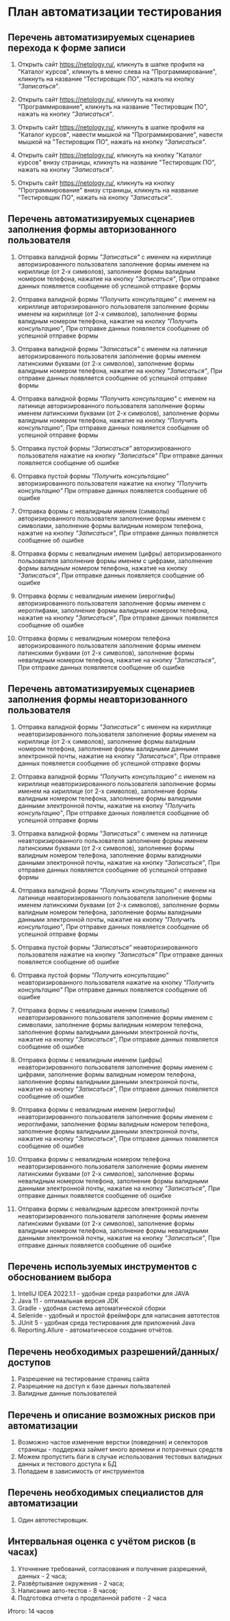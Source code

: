 # План автоматизации тестирования

## Перечень автоматизируемых сценариев перехода к форме записи

1. Открыть сайт https://netology.ru/,
кликнуть в шапке профиля на "Каталог курсов",
кликнуть в меню слева на "Программирование",
кликнуть на название "Тестировщик ПО",
нажать на кнопку *"Записаться"*.

2. Открыть сайт https://netology.ru/,
кликнуть на кнопку "Программирование",
кликнуть на название "Тестировщик ПО",
нажать на кнопку *"Записаться"*.

3. Открыть сайт https://netology.ru/,
кликнуть в шапке профиля на "Каталог курсов",
навести мышкой на "Программирование",
навести мышкой на "Тестировщик ПО",
нажать на кнопку *"Записаться"*.

4. Открыть сайт https://netology.ru/,
кликнуть на кнопку "Каталог курсов" внизу страницы,
кликнуть на название "Тестировщик ПО",
нажать на кнопку *"Записаться"*.

5. Открыть сайт https://netology.ru/,
кликнуть на кнопку "Программирование" внизу страницы,
кликнуть на название "Тестировщик ПО",
нажать на кнопку *"Записаться"*.


## Перечень автоматизируемых сценариев заполнения формы авторизованного пользователя

1. Отправка валидной формы *"Записаться"* с именем на кириллице авторизированного пользователя
заполнение формы именем на кириллице (от 2-х символов),
заполнение формы валидным номером телефона, 
нажатие на кнопку *"Записаться"*,
При отправке данных появляется сообщение об успешной отправке формы

2. Отправка валидной формы *"Получить консультацию"* с именем на кириллице авторизированного пользователя
заполнение формы именем на кириллице (от 2-х символов),
заполнение формы валидным номером телефона, 
нажатие на кнопку *"Получить консультацию"*,
При отправке данных появляется сообщение об успешной отправке формы

3. Отправка валидной формы *"Записаться"* с именем на латинице авторизированного пользователя
заполнение формы именем латинскими буквами (от 2-х символов),
заполнение формы валидным номером телефона, 
нажатие на кнопку *"Записаться"*,
При отправке данных появляется сообщение об успешной отправке формы

4. Отправка валидной формы *"Получить консультацию"* с именем на латинице авторизированного пользователя
заполнение формы именем латинскими буквами (от 2-х символов),
заполнение формы валидным номером телефона, 
нажатие на кнопку *"Получить консультацию"*,
При отправке данных появляется сообщение об успешной отправке формы

5. Отправка пустой формы *"Записаться"* авторизированного пользователя
нажатие на кнопку *"Записаться"*
При отправке данных появляется сообщение об ошибке

6. Отправка пустой формы *"Получить консультацию"* авторизированного пользователя
нажатие на кнопку *"Получить консультацию"*
При отправке данных появляется сообщение об ошибке

7. Отправка формы с невалидным именем (символы) авторизированного пользователя
заполнение формы именем с символами,
заполнение формы валидным номером телефона, 
нажатие на кнопку *"Записаться"*,
При отправке данных появляется сообщение об ошибке

8. Отправка формы с невалидным именем (цифры) авторизированного пользователя
заполнение формы именем с цифрами,
заполнение формы валидным номером телефона, 
нажатие на кнопку *"Записаться"*,
При отправке данных появляется сообщение об ошибке

9. Отправка формы с невалидным именем (иероглифы) авторизированного пользователя
заполнение формы именем с иероглифами,
заполнение формы валидным номером телефона, 
нажатие на кнопку *"Записаться"*,
При отправке данных появляется сообщение об ошибке

10. Отправка формы с невалидным номером телефона авторизированного пользователя
заполнение формы именем латинскими буквами (от 2-х символов),
заполнение формы невалидным номером телефона, 
нажатие на кнопку *"Записаться"*,
При отправке данных появляется сообщение об ошибке



## Перечень автоматизируемых сценариев заполнения формы неавторизованного пользователя

1. Отправка валидной формы *"Записаться"* с именем на кириллице неавторизированного пользователя
заполнение формы именем на кириллице (от 2-х символов),
заполнение формы валидным номером телефона, 
заполнение формы валидными данными электронной почты, 
нажатие на кнопку *"Записаться"*,
При отправке данных появляется сообщение об успешной отправке формы

2. Отправка валидной формы *"Получить консультацию"* с именем на кириллице неавторизированного пользователя
заполнение формы именем на кириллице (от 2-х символов),
заполнение формы валидным номером телефона, 
заполнение формы валидными данными электронной почты,
нажатие на кнопку *"Получить консультацию"*,
При отправке данных появляется сообщение об успешной отправке формы

3. Отправка валидной формы *"Записаться"* с именем на латинице неавторизированного пользователя
заполнение формы именем латинскими буквами (от 2-х символов),
заполнение формы валидным номером телефона, 
заполнение формы валидными данными электронной почты, 
нажатие на кнопку *"Записаться"*,
При отправке данных появляется сообщение об успешной отправке формы

4. Отправка валидной формы *"Получить консультацию"* с именем на латинице неавторизированного пользователя
заполнение формы именем латинскими буквами (от 2-х символов),
заполнение формы валидным номером телефона, 
заполнение формы валидными данными электронной почты,
нажатие на кнопку *"Получить консультацию"*,
При отправке данных появляется сообщение об успешной отправке формы

5. Отправка пустой формы *"Записаться"* неавторизированного пользователя
нажатие на кнопку *"Записаться"*
При отправке данных появляется сообщение об ошибке

6. Отправка пустой формы *"Получить консультацию"* неавторизированного пользователя
нажатие на кнопку *"Получить консультацию"*
При отправке данных появляется сообщение об ошибке

7. Отправка формы с невалидным именем (символы) неавторизированного пользователя
заполнение формы именем с символами,
заполнение формы валидным номером телефона, 
заполнение формы валидными данными электронной почты, 
нажатие на кнопку *"Записаться"*,
При отправке данных появляется сообщение об ошибке

8. Отправка формы с невалидным именем (цифры) неавторизированного пользователя
заполнение формы именем с цифрами,
заполнение формы валидным номером телефона, 
заполнение формы валидными данными электронной почты, 
нажатие на кнопку *"Записаться"*,
При отправке данных появляется сообщение об ошибке

9. Отправка формы с невалидным именем (иероглифы) неавторизированного пользователя
заполнение формы именем с иероглифами,
заполнение формы валидным номером телефона, 
заполнение формы валидными данными электронной почты, 
нажатие на кнопку *"Записаться"*,
При отправке данных появляется сообщение об ошибке

10. Отправка формы с невалидным номером телефона неавторизированного пользователя
заполнение формы именем латинскими буквами (от 2-х символов),
заполнение формы невалидным номером телефона, 
заполнение формы валидными данными электронной почты, 
нажатие на кнопку *"Записаться"*,
При отправке данных появляется сообщение об ошибке

11. Отправка формы с невалидным адресом электронной почты неавторизированного пользователя
заполнение формы именем латинскими буквами (от 2-х символов),
заполнение формы валидным номером телефона, 
заполнение формы невалидными данными электронной почты, 
нажатие на кнопку *"Записаться"*,
При отправке данных появляется сообщение об ошибке



## Перечень используемых инструментов с обоснованием выбора

1. IntelliJ IDEA 2022.1.1 - удобная среда разработки для JAVA
2. Java 11 - оптимальная версия JDK
3. Gradle - удобная система автоматической сборки
4. Selenide - удобный и простой фреймфорк для написания автотестов
5. JUnit 5 - удобная среда тестирования для приложений Java
6. Reporting.Allure - автоматическое создание отчётов.

## Перечень необходимых разрешений/данных/доступов

1. Разрешение на тестирование страниц сайта
2. Разрешение на доступ к базе данных пользвателей
3. Валидные данные пользователей

## Перечень и описание возможных рисков при автоматизации

1. Возможно частое изменение верстки (поведения) и селекторов страницы - поддержка займет много времени и потраченых средств
2. Можем пропустить баги в случае использования тестовых валидных данных и тестового доступа к БД
3. Попадаем в зависимость от инструментов 

## Перечень необходимых специалистов для автоматизации

1. Один автотестировщик.

## Интервальная оценка с учётом рисков (в часах)

1. Уточнение требований, cогласования и получение разрешений, данных - 2 часа;
2. Развёртывание окружения - 2 часа;
3. Написание авто-тестов - 8 часов;
4. Подготовка отчета о проделанной работе - 2 часа

Итого: 14 часов
